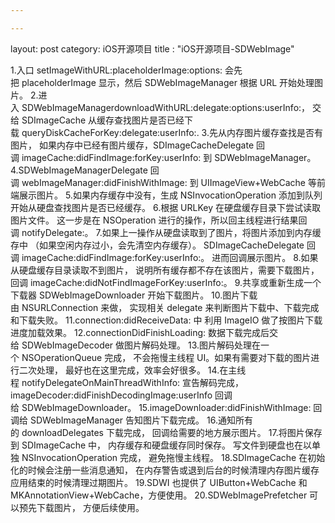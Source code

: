 ```yaml
---

---
```


layout: post
category: iOS开源项目
title : "iOS开源项目-SDWebImage"



1.入口 setImageWithURL:placeholderImage:options:
会先把 placeholderImage 显示，然后 SDWebImageManager 根据 URL 开始处理图片。
2.进入 SDWebImageManagerdownloadWithURL:delegate:options:userInfo:，
交给 SDImageCache 从缓存查找图片是否已经下载 queryDiskCacheForKey:delegate:userInfo:.
3.先从内存图片缓存查找是否有图片，
如果内存中已经有图片缓存，SDImageCacheDelegate 回调 imageCache:didFindImage:forKey:userInfo: 到 SDWebImageManager。
4.SDWebImageManagerDelegate 回调 webImageManager:didFinishWithImage:
到 UIImageView+WebCache 等前端展示图片。
5.如果内存缓存中没有，生成 NSInvocationOperation
添加到队列开始从硬盘查找图片是否已经缓存。
6.根据 URLKey 在硬盘缓存目录下尝试读取图片文件。
这一步是在 NSOperation 进行的操作，所以回主线程进行结果回调 notifyDelegate:。
7.如果上一操作从硬盘读取到了图片，将图片添加到内存缓存中
（如果空闲内存过小，会先清空内存缓存）。
SDImageCacheDelegate 回调 imageCache:didFindImage:forKey:userInfo:。
进而回调展示图片。
8.如果从硬盘缓存目录读取不到图片，
说明所有缓存都不存在该图片，需要下载图片，
回调 imageCache:didNotFindImageForKey:userInfo:。
9.共享或重新生成一个下载器 SDWebImageDownloader 开始下载图片。
10.图片下载由 NSURLConnection 来做，
实现相关 delegate 来判断图片下载中、下载完成和下载失败。
11.connection:didReceiveData: 中
利用 ImageIO 做了按图片下载进度加载效果。
12.connectionDidFinishLoading: 数据下载完成后交给 SDWebImageDecoder 做图片解码处理。
13.图片解码处理在一个 NSOperationQueue 完成，
不会拖慢主线程 UI。如果有需要对下载的图片进行二次处理，
最好也在这里完成，效率会好很多。
14.在主线程 notifyDelegateOnMainThreadWithInfo:
宣告解码完成，
imageDecoder:didFinishDecodingImage:userInfo
回调给 SDWebImageDownloader。
15.imageDownloader:didFinishWithImage:
回调给 SDWebImageManager 告知图片下载完成。
16.通知所有的 downloadDelegates 下载完成，
回调给需要的地方展示图片。
17.将图片保存到 SDImageCache 中，
内存缓存和硬盘缓存同时保存。
写文件到硬盘也在以单独 NSInvocationOperation 完成，
避免拖慢主线程。
18.SDImageCache 在初始化的时候会注册一些消息通知，
在内存警告或退到后台的时候清理内存图片缓存
应用结束的时候清理过期图片。
19.SDWI 也提供了 UIButton+WebCache 和
MKAnnotationView+WebCache，方便使用。
20.SDWebImagePrefetcher 可以预先下载图片，
方便后续使用。